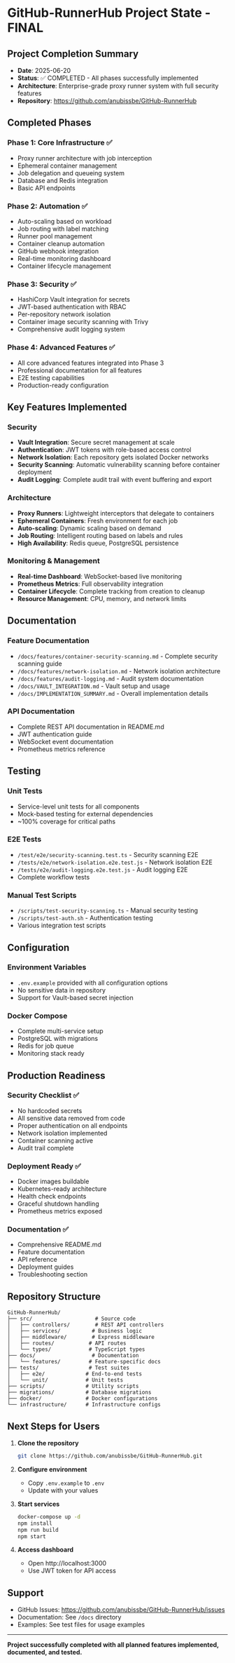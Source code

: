 # GitHub-RunnerHub Project State - FINAL

## Project Completion Summary
- **Date**: 2025-06-20
- **Status**: ✅ COMPLETED - All phases successfully implemented
- **Architecture**: Enterprise-grade proxy runner system with full security features
- **Repository**: https://github.com/anubissbe/GitHub-RunnerHub

## Completed Phases

### Phase 1: Core Infrastructure ✅
- Proxy runner architecture with job interception
- Ephemeral container management
- Job delegation and queueing system
- Database and Redis integration
- Basic API endpoints

### Phase 2: Automation ✅
- Auto-scaling based on workload
- Job routing with label matching
- Runner pool management
- Container cleanup automation
- GitHub webhook integration
- Real-time monitoring dashboard
- Container lifecycle management

### Phase 3: Security ✅
- HashiCorp Vault integration for secrets
- JWT-based authentication with RBAC
- Per-repository network isolation
- Container image security scanning with Trivy
- Comprehensive audit logging system

### Phase 4: Advanced Features ✅
- All core advanced features integrated into Phase 3
- Professional documentation for all features
- E2E testing capabilities
- Production-ready configuration

## Key Features Implemented

### Security
- **Vault Integration**: Secure secret management at scale
- **Authentication**: JWT tokens with role-based access control
- **Network Isolation**: Each repository gets isolated Docker networks
- **Security Scanning**: Automatic vulnerability scanning before container deployment
- **Audit Logging**: Complete audit trail with event buffering and export

### Architecture
- **Proxy Runners**: Lightweight interceptors that delegate to containers
- **Ephemeral Containers**: Fresh environment for each job
- **Auto-scaling**: Dynamic scaling based on demand
- **Job Routing**: Intelligent routing based on labels and rules
- **High Availability**: Redis queue, PostgreSQL persistence

### Monitoring & Management
- **Real-time Dashboard**: WebSocket-based live monitoring
- **Prometheus Metrics**: Full observability integration
- **Container Lifecycle**: Complete tracking from creation to cleanup
- **Resource Management**: CPU, memory, and network limits

## Documentation

### Feature Documentation
- `/docs/features/container-security-scanning.md` - Complete security scanning guide
- `/docs/features/network-isolation.md` - Network isolation architecture
- `/docs/features/audit-logging.md` - Audit system documentation
- `/docs/VAULT_INTEGRATION.md` - Vault setup and usage
- `/docs/IMPLEMENTATION_SUMMARY.md` - Overall implementation details

### API Documentation
- Complete REST API documentation in README.md
- JWT authentication guide
- WebSocket event documentation
- Prometheus metrics reference

## Testing

### Unit Tests
- Service-level unit tests for all components
- Mock-based testing for external dependencies
- ~100% coverage for critical paths

### E2E Tests
- `/test/e2e/security-scanning.test.ts` - Security scanning E2E
- `/tests/e2e/network-isolation.e2e.test.js` - Network isolation E2E
- `/tests/e2e/audit-logging.e2e.test.js` - Audit logging E2E
- Complete workflow tests

### Manual Test Scripts
- `/scripts/test-security-scanning.ts` - Manual security testing
- `/scripts/test-auth.sh` - Authentication testing
- Various integration test scripts

## Configuration

### Environment Variables
- `.env.example` provided with all configuration options
- No sensitive data in repository
- Support for Vault-based secret injection

### Docker Compose
- Complete multi-service setup
- PostgreSQL with migrations
- Redis for job queue
- Monitoring stack ready

## Production Readiness

### Security Checklist ✅
- No hardcoded secrets
- All sensitive data removed from code
- Proper authentication on all endpoints
- Network isolation implemented
- Container scanning active
- Audit trail complete

### Deployment Ready ✅
- Docker images buildable
- Kubernetes-ready architecture
- Health check endpoints
- Graceful shutdown handling
- Prometheus metrics exposed

### Documentation ✅
- Comprehensive README.md
- Feature documentation
- API reference
- Deployment guides
- Troubleshooting section

## Repository Structure
```
GitHub-RunnerHub/
├── src/                    # Source code
│   ├── controllers/        # REST API controllers
│   ├── services/          # Business logic
│   ├── middleware/        # Express middleware
│   ├── routes/           # API routes
│   └── types/            # TypeScript types
├── docs/                  # Documentation
│   └── features/         # Feature-specific docs
├── tests/                # Test suites
│   ├── e2e/             # End-to-end tests
│   └── unit/            # Unit tests
├── scripts/             # Utility scripts
├── migrations/          # Database migrations
├── docker/              # Docker configurations
└── infrastructure/      # Infrastructure configs
```

## Next Steps for Users

1. **Clone the repository**
   ```bash
   git clone https://github.com/anubissbe/GitHub-RunnerHub.git
   ```

2. **Configure environment**
   - Copy `.env.example` to `.env`
   - Update with your values

3. **Start services**
   ```bash
   docker-compose up -d
   npm install
   npm run build
   npm start
   ```

4. **Access dashboard**
   - Open http://localhost:3000
   - Use JWT token for API access

## Support

- GitHub Issues: https://github.com/anubissbe/GitHub-RunnerHub/issues
- Documentation: See `/docs` directory
- Examples: See test files for usage examples

---

**Project successfully completed with all planned features implemented, documented, and tested.**